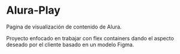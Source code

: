 # Alura-Play
Pagina de visualización de contenido de Alura.

Proyecto enfocado en trabajar con flex containers dando el aspecto deseado por el cliente basado en un modelo Figma.
